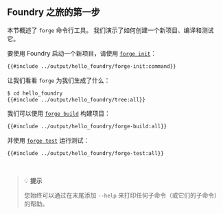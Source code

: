 ## Foundry 之旅的第一步

本节概述了 `forge` 命令行工具。 我们演示了如何创建一个新项目、编译和测试它。

要使用 Foundry 启动一个新项目，请使用 [`forge init`](../reference/forge/forge-init.md)：

```sh
{{#include ../output/hello_foundry/forge-init:command}}
```

让我们看看 `forge` 为我们生成了什么：

```sh
$ cd hello_foundry
{{#include ../output/hello_foundry/tree:all}}
```

我们可以使用 [`forge build`](../reference/forge/forge-build.md) 构建项目：

```sh
{{#include ../output/hello_foundry/forge-build:all}}
```

并使用 [`forge test`](../reference/forge/forge-init.md) 运行测试：

```sh
{{#include ../output/hello_foundry/forge-test:all}}
```
<br>

> 💡 **提示**
>
> 您始终可以通过在末尾添加 `--help` 来打印任何子命令（或它们的子命令）的帮助。
